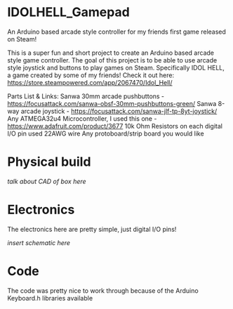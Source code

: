 # IDOLHELL_Gamepad
An Arduino based arcade style controller for my friends first game released on Steam!

This is a super fun and short project to create an Arduino based arcade style game controller.
The goal of this project is to be able to use arcade style joystick and buttons to play games on Steam.
Specifically IDOL HELL, a game created by some of my friends! Check it out here: https://store.steampowered.com/app/2067470/Idol_Hell/

Parts List & Links:
Sanwa 30mm arcade pushbuttons - https://focusattack.com/sanwa-obsf-30mm-pushbuttons-green/
Sanwa 8-way arcade joystick - https://focusattack.com/sanwa-jlf-tp-8yt-joystick/
Any ATMEGA32u4 Microcontroller, I used this one - https://www.adafruit.com/product/3677
10k Ohm Resistors on each digital I/O pin used
22AWG wire
Any protoboard/strip board you would like

# Physical build

*talk about CAD of box here*

# Electronics

The electronics here are pretty simple, just digital I/O pins!

*insert schematic here*

# Code

The code was pretty nice to work through because of the Arduino Keyboard.h libraries available

